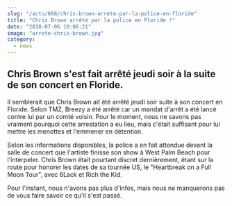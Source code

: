 ```yaml
--- 
slug: "/actu/868/chris-brown-arrete-par-la-police-en-floride"
title: "Chris Brown arrêté par la police en Floride !"
date: "2018-07-06 10:06:21"
image: "arrete-chris-brown.jpg"
category:
  - news
---
```

<h2>Chris Brown s'est fait arrêté jeudi soir à la suite de son concert en Floride.</h2>

<p>Il semblerait que Chris Brown ait été arrêté jeudi soir suite à son concert en Floride. Selon TMZ, Breezy a été arrêté car un mandat d'arrêt a été lancé contre lui par un comté voisin. Pour le moment, nous ne savons pas vraiment pourquoi cette arrestation a eu lieu, mais c'était suffisant pour lui mettre les menottes et l'emmener en détention.</p>

<p>Selon les informations disponibles, la police a en fait attendue devant la salle de concert que l'artiste finisse son show à West Palm Beach pour l'interpeler. Chris Brown était pourtant discret dernièrement, étant sur la route pour honorer les dates de sa tournée US, le "Heartbreak on a Full Moon Tour", avec 6Lack et Rich the Kid. </p>

<p>Pour l'instant, nous n'avons pas plus d'infos, mais nous ne manquerons pas de vous faire savoir ce qu'il s'est passé. </p>